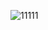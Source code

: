 ![11111](https://github.com/piccolo-gatto/computer_vision/assets/108530800/c0e6d398-84bd-444e-99f0-a8a731c3da9a)
